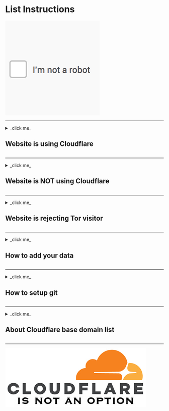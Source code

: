 # List Instructions

![](image/imnotarobot.gif)

---

<details>
<summary>_click me_

## Website is using Cloudflare
</summary>


- **Cloudflare users** | [**List Directory**](cloudflare_users/)

| List name | Description |
| -------- | -------- |
| [/domains/cloudflare_?.txt](cloudflare_users/domains) | Split files (base domain)     |
| [ex_cloudflare_users.md](cloudflare_users/ex_cloudflare_users.md)     | Domains which used Cloudflare in the past, not anymore     |
| [cloudflare_supporter.md](cloudflare_users/cloudflare_supporter.md) | who is supporting, endorsing, loving, or defending Cloudflare |


- **Cloudflare Corporation** | [**List Directory**](cloudflare_inc/)

| List name | Description |
| -------- | -------- |
| [cloudflare_CIDR_v4.txt](cloudflare_inc/cloudflare_CIDR_v4.txt)     | IPv4 CIDR owned by Cloudflare     |
| [cloudflare_CIDR_v6.txt](cloudflare_inc/cloudflare_CIDR_v6.txt)     | IPv6 CIDR owned by Cloudflare     |
| [cloudflare_range_v4.txt](cloudflare_inc/cloudflare_range_v4.txt) | IPv4 range owned by Cloudflare |
| [cloudflare_owned_ASN.txt](cloudflare_inc/cloudflare_owned_ASN.txt)     | AS network owned by Cloudflare    |
| [cloudflare_owned_NS.txt](cloudflare_inc/cloudflare_owned_NS.txt)     | Name Server owned by Cloudflare    |
| [cloudflare_owned_domains.txt](cloudflare_inc/cloudflare_owned_domains.txt)     | Domains owned by Cloudflare     |
| [cloudflare_owned_onions.txt](cloudflare_inc/cloudflare_owned_onions.txt)     | Tor .onions owned by Cloudflare     |
| [cloudflare_members.md](cloudflare_inc/cloudflare_members.md) | Cloudflare employer, employee, ex-employee |


**How to detect Cloudflare?**

There are many ways to detect it:

- Add-on "[Bloku Cloudflaron MITM-Atakon](subfiles/about.bcma.md)" will help your Cloudflare collection.
- Add-on "[Ĉu ligoj estas vundeblaj al MITM-atako?](subfiles/about.ismm.md)" will tell you which link is Cloudflared.
- Visit a website via Tor or VPN, and you will be greeted by "_Attention Required! Cloudflare_" or "_Checking your browser_" webpage.
- Use "[Query DataBase](subfiles/service.ombrelo.md)" webpage.
- Search [cloudflare domain list](cloudflare_users/domains/). Karma's ["Find Cloudflare Domains" API](http://karma.im5wixghmfmt7gf7wb4xrgdm6byx2gj26zn47da6nwo7xvybgxnqryid.onion/api/is_cf.php)
- Dig "[NS record](https://www.digwebinterface.com/?hostnames=emsisoft.com&type=NS&ns=resolver&useresolver=8.8.4.4&nameservers=)" of the domain.

```
emsisoft.com.		21599	IN	NS	bella.ns.cloudflare.com.
emsisoft.com.		21599	IN	NS	dom.ns.cloudflare.com.
```

Cloudflare [Custom Name Server](https://web.archive.org/web/20210511180344/https://support.cloudflare.com/hc/en-us/articles/200169006-Setting-up-Custom-Nameservers-at-Cloudflare)
```
bitcoinmagazine.com.	21599	IN	NS	btc.ns.bitcoinmagazine.com.
bitcoinmagazine.com.	21599	IN	NS	xbt.ns.bitcoinmagazine.com.

btc.ns.bitcoinmagazine.com. 899	IN	A	162.159.8.190 --> 162.159.8.0/24 (CF)
xbt.ns.bitcoinmagazine.com. 899	IN	A	162.159.9.117 --> 162.159.9.0/24 (CF)
```

- Dig "[A record](https://www.digwebinterface.com/?hostnames=dev.qubes-os.org&type=A&ns=resolver&useresolver=8.8.4.4&nameservers=)" of the FQDN, then [check the IP's owner](https://ipinfo.io/104.18.228.122).

```
dev.qubes-os.org.	299	IN	A	104.18.228.122

ASN AS13335 Cloudflare, Inc.
Organization Cloudflare, Inc.
Route 104.18.224.0/20
```

```
IMPORTANT: Please add only "Base Domain"

    if "community.example.com" is using Cloudflare
        add "example.com"

    if "www.example.co.uk" is using Cloudflare
        add "example.co.uk"

    if "example.net" is using Cloudflare
        add "example.net"

... to /split/cloudflare_e.txt
```

**But the website X no longer using Cloudflare!**

Are you sure? *Remove* it from /split/ list and *add* to "[ex_cloudflare_users.md](cloudflare_users/ex_cloudflare_users.md)".

</details>

------

<details>
<summary>_click me_

## Website is NOT using Cloudflare
</summary>


- **Non-Cloudflare CDN users** | [**List Directory**](not_cloudflare/)

| List name | Description |
| -------- | -------- |
| [/ASN/?.txt](not_cloudflare/ASN/)     |  ASN    |
| [/CIDR/?.txt](not_cloudflare/CIDR/)     |  CIDR    |
| [/NS/?.txt](not_cloudflare/NS/)     |  NS    |

```
CDN_Code

Z1 Amazon
Z2 Akamai
//Z3 Cloudflare
Z4 Imperva
Z5 Google
Z6 Microsoft
Z7 INAP & SingleHop
Z8 Sucuri
Z9 Fastly
```

- Add-on "[Kiu retejo malakceptis min?](subfiles/about.urjm.md)" will help your domain collection.


![](image/siteground.jpg)

- Above is how Siteground-hosted ([INAP](https://www.inap.com/press-release/inap-completes-acquisition-singlehop/);[Singlehop](https://www.siteground.com/blog/siteground-partners-singlehop/)) sites often appear to Tor visitors when timeouts/tarpitting doesn't occur.

Some websites combine other companies (e.g. Amazon AWS, Google Cloud, DDoS-GUARD) _with_ the Cloudflare business model.

![](image/cloudflare_with_ddosguard.jpg)

</details>

------

<details>
<summary>_click me_

## Website is rejecting Tor visitor
</summary>


- **Anti-Tor users** | [**List Directory**](anti-tor_users/)

| List name | Description |
| -------- | -------- |
| [/domains/attd.txt](anti-tor_users/domains/attd.txt)<br>[/domains/attd.json](anti-tor_users/domains/attd.json)     | Block Tor access (FQDN) |
| [/misc/hostility.md](anti-tor_users/misc/hostility.md) | **Does NOT block Tor access** Domain and Comment |


- Add-on "[Kiu retejo malakceptis min?](subfiles/about.urjm.md)" will help your domain collection.
- Add-on "[Ĉu ĉi tiuj ligoj blokos Tor-uzanton?](subfiles/about.isat.md)" will tell you which link rejected Tor visitor.
- Search [anti-tor fqdn list](anti-tor_users/domains/). Karma's ["Find Anti-Tor FQDN" API](http://karma.im5wixghmfmt7gf7wb4xrgdm6byx2gj26zn47da6nwo7xvybgxnqryid.onion/api/is_at.php)

![](image/tor_nontor_diff.jpg)

- Some news websites are lying to Tor users. You can read their website if you are not using Tor nor VPN. If you visit their website over Tor, they just say "_Sorry, article not found_".

![](image/imunify360.jpg)

- [Imunify360](https://web.archive.org/web/20200617160904/https://www.imunify360.com/) is not so [intelligent](https://whc.ca/blog/introducing-imunify360-your-new-intelligent-firewall/) because it is blocking real human.

- Some famous mail subscription service and some ISP websites are displaying "Maintenance" page if you visit them over Tor.

**How can you trust their sites if they are not treating everyone equally?**


```

About "Anti-Tor FQDN list" (attd*.txt)

www.example.com
   ---> www.example.com denied/bullied Tor visitor.

?.akamaiedge.net
   ---> subdomain of akamaiedge.net is denied Tor user.
   * unique hostname will be masked as "?" for privacy reason

senate.gov
   ---> base domain denied/harassed/challenged human who're using Tor.

```

If your website is on this list, you better talk with your network administrator.

**But my website X no longer blocking Tor users!**

Are you sure? There are two ways to remove yourself.
First option is just _*remove* it from the list_ and _create a pull request_.
Second option is _wait 1 year_. Our system will revisit your website as a Tor user.

If you're not blocking Tor users, you will be removed automatically.

- If your website is using Cloudflare
  - There's a higher chance that we receive rejection webpage from Cloudflare. Do not use cloudflare.

</details>

------

<details>
<summary>_click me_

## How to add your data
</summary>


A, B, or C will be enough. (or D if you really can't)
**Thank you for your contribution. You are doing a good job!**


> Type A: Use Online Editor

- [Online Editor](http://editdcf.nnpaefp7pkadbxxkhz2agtbv2a4g5sgo2fbmv3i7czaua354334uqqad.onion/)


> Type B: Push to git

1. Log in to [this website's Git](http://crimeflare.eu.org).
2. Click "*Fork*" button.  (top-left corner)
3. Edit `text` file.  (_you don't have to edit JSON file_)
4. Create a *new pull request*.


> Type C: Just scan the FQDN

Your contribution will be pushed to git automatically.
- Cloudflare
  - **Easiest way**: Use [CfDomains](tool/cfdomains/README.md) report tool.
  - Or: Scan FQDN on "[Query Database](subfiles/service.ombrelo.md)" webpage.
  - Or: Use "_MITM test_" API.
    - e.g. `curl -x socks5h://127.0.0.1:9050 -k --http2 -X POST -F 'f=www.emsisoft.com' (API URL)is_mitm.php`
- Anti-TOR
  - Use "_Is it blocking Tor?_" API.
    - e.g. `curl -x socks5h://127.0.0.1:9050 -k --http2 -X POST -F 'f=www.emsisoft.com' (API URL)is_antitor.php`


> Type D: Create an Issue

Create an Issue and let us know about the change you want to make.
You can [contribute anonymously](README.md).


</details>

------

<details>
<summary>_click me_

## How to setup git
</summary>


This procedure will give you a cloudflare-tor fork with a privacy-respecting configuration to do pushes with SSH over Tor using `git.example`.
Below procedure is designed for _Linux_.
The first step covers Windows too, but these instructions probably
need more adaptations for Windows and other platforms.


- Linux: `aptitude install git tor ssh`
- Windows: Download `PortableGit` from [Github](https://github.com/git-for-windows/) & run `git-bash.exe`

1. Install Git, SSH(Not Windows), and Tor (if you haven't already)
1. Create a `git.example` account (username "snowden" will be used for this example)
1. Create an SSH key pair `$ ssh-keygen -t rsa -N '' -C 'snowden at git' -f "$HOME"/.ssh/id_rsa_mrsnowden`
1. Edit `$HOME/.ssh/config`:
```
    host git.example
         hostname     git.example
         ForwardX11   no
         ProxyCommand connect -4 -S 127.0.0.1:9050 $(tor-resolve %h 127.0.0.1:9050) %p
    host mrsnowden
         IdentityFile /home/user/.ssh/id_rsa_mrsnowden
```

1. copy `"$HOME"/.ssh/id_rsa_mrsnowden.pub` to clipboard
1. git.example > settings > SSH/GPG Keys > add key (paste from clipboard)
1. $ `firefox https://git.example/deCloudflare/deCloudflare`
1. fork it (top right corner)
1. go to the directory you want the project to be rooted in (hereafter we'll call it `$project_root`).
1. anonymously download your fork: $ `git clone git@mrsnowden:you/cloudflare-tor.git`
1. edit `$project_root/cloudflare-tor/.git/config` to include the account name and email address that will be on every commit, as well as the URL:
```
[user]
        email = noreply@example.com
        name = snowden
[remote "origin"]
        url = git@mrsnowden:snowden/cloudflare-tor.git
     	fetch = +refs/heads/*:refs/remotes/origin/*
[remote "upstream"]
        url = git@mrsnowden:deCloudflare/deCloudflare.git
     	fetch = +refs/heads/*:refs/remotes/origin/*
[branch "master"]
	remote = origin
	merge = refs/heads/master
```

1. make your first change
1. (from `$project_root`) $ `git add . -u -n`
1. check that the files listed are what you changed and intend to push upstream
1. if yes: `$ git add . -u`
1. $ `git commit -m 'description of first change'`
1. $ `git push origin master`
1. $ `firefox https://git.example/deCloudflare/deCloudflare`
1. make a new pull request

&nbsp;

Whenever git operates on the cloudflare-tor project, all connections
to git are automatically over Tor with this configuration
(because the `url` in `.git/config` references the virtual host
`mrsnowden` in `~/.ssh/config`).

</details>

------

<details>
<summary>_click me_

## About Cloudflare base domain list
</summary>


Our mission is clear - `stay away from Cloudflare`.

If the `subdomain.example.com` is cloudflared, we add `example.com` to the database. (`subdomain.example.com` is the sub-domain of `example.com`. Only `the owner` of `example.com` can create sub-domain)

Even if `whatever.example.com` is _not_ behind cloudflare we _will_ raise a warning, because the base domain `example.com` is `cloudflare user`.

`The owner` of `example.com` can enable Cloudflare to `whatever.example.com` at any time without user's notice. It can be done from `dash.cloudflare.com` webpage or hitting `Cloudflare API`. `The owner` is supporting `Cloudflare` and this is severe `security risk`.

Until `the owner` completely stop using Cloudflare service for `example.com`, we _do not_ remove `example.com` from the database.

There is `no exception`.

```

"amazonpayments.com"

$ getweb --headonly https://pages.amazonpayments.com/robots.txt

cf-cache-status: HIT
expect-ct: max-age=604800, report-uri="https://report-uri.cloudflare.com/cdn-cgi/beacon/expect-ct"
alt-svc: h2="cflare******.onion:443"; ma=86400; persist=1
server: cloudflare
cf-ray: ***

```

If `the owner` moved away from `cloudflare` **completely**, you are welcome to add `example.com` to the "[ex_cloudflare_users.md](cloudflare_users/ex_cloudflare_users.md)" - after checking `example.com` with online tool below.


1. Open "Query Database" webpage.

2. Input domain name and click `Scan`.

3. Click `test` for detailed scan.


`Only a few Cloudflare user leave Cloudflare. False positive is uncommon.`

</details>

---

![](image/cfisnotanoption.jpg)
